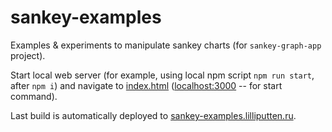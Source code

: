 <!--
@since 2023.11.13, 21:22
@changed 2023.11.13, 23:58
-->

# sankey-examples

Examples & experiments to manipulate sankey charts (for `sankey-graph-app` project).

Start local web server (for example, using local npm script `npm run start`, after `npm i`) and navigate to [index.html](index.html) ([localhost:3000](http://localhost:3000/) -- for start command).

Last build is automatically deployed to [sankey-examples.lilliputten.ru](https://sankey-examples.lilliputten.ru/).
